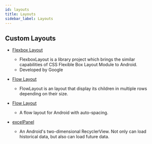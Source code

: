 ```yaml
---
id: layouts
title: Layouts
sidebar_label: Layouts
---
```


## Custom Layouts

* [Flexbox Layout](https://github.com/google/flexbox-layout)
  * FlexboxLayout is a library project which brings the similar capabilities of CSS Flexible Box Layout Module to Android.
  * Developed by Google

* [Flow Layout](https://github.com/blazsolar/FlowLayout)
  * FlowLayout is an layout that display its children in multiple rows depending on their size.

* [Flow Layout](https://github.com/nex3z/FlowLayout)

  * A flow layout for Android with auto-spacing.

* [excelPanel](https://github.com/zhouchaoyuan/excelPanel)

  * An Android's two-dimensional RecyclerView. Not only can load historical data, but also can load future data.

  ​

